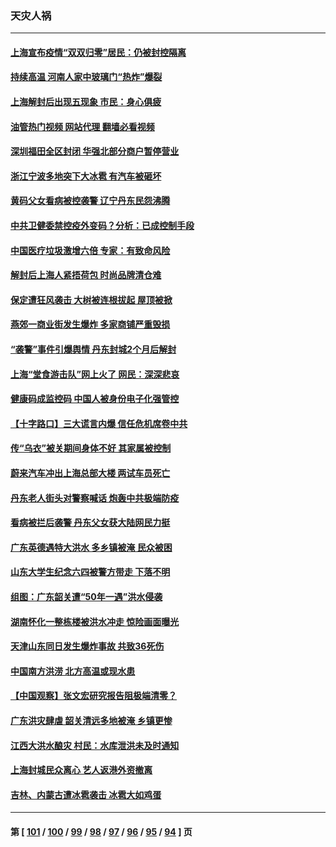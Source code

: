 ### 天灾人祸
---
#### [上海宣布疫情“双双归零”居民：仍被封控隔离](../../pages/ncid280/n13767223.md?06260845) 
#### [持续高温 河南人家中玻璃门“热炸”爆裂](../../pages/ncid280/n13767280.md?06260845) 
#### [上海解封后出现五现象 市民：身心俱疲](../../pages/ncid280/n13767226.md?06260845) 
#### [油管热门视频 网站代理 翻墙必看视频](http://209.222.30.114:81/youtube.html?06260845)
#### [深圳福田全区封闭 华强北部分商户暂停营业](../../pages/ncid280/n13767252.md?06260845) 
#### [浙江宁波多地突下大冰雹 有汽车被砸坏](../../pages/ncid280/n13767153.md?06260845) 
#### [黄码父女看病被控袭警 辽宁丹东民怨沸腾](../../pages/ncid280/n13766947.md?06260845) 
#### [中共卫健委禁控疫外变码？分析：已成控制手段](../../pages/ncid280/n13766876.md?06260845) 
#### [中国医疗垃圾激增六倍 专家：有致命风险](../../pages/ncid280/n13766916.md?06260845) 
#### [解封后上海人紧捂荷包 时尚品牌清仓难](../../pages/ncid280/n13766680.md?06260845) 
#### [保定遭狂风袭击 大树被连根拔起 屋顶被掀](../../pages/ncid280/n13766613.md?06260845) 
#### [燕郊一商业街发生爆炸 多家商铺严重毁损](../../pages/ncid280/n13766395.md?06260845) 
#### [“袭警”事件引爆舆情 丹东封城2个月后解封](../../pages/ncid280/n13766113.md?06260845) 
#### [上海“堂食游击队”网上火了 网民：深深悲哀](../../pages/ncid280/n13766026.md?06260845) 
#### [健康码成监控码 中国人被身份电子化强管控](../../pages/ncid280/n13766021.md?06260845) 
#### [【十字路口】三大谎言内爆 信任危机席卷中共](../../pages/ncid280/n13765841.md?06260845) 
#### [传“乌衣”被关期间身体不好 其家属被控制](../../pages/ncid280/n13765751.md?06260845) 
#### [蔚来汽车冲出上海总部大楼 两试车员死亡](../../pages/ncid280/n13765765.md?06260845) 
#### [丹东老人街头对警察喊话 炮轰中共极端防疫](../../pages/ncid280/n13765766.md?06260845) 
#### [看病被拦后袭警 丹东父女获大陆网民力挺](../../pages/ncid280/n13765748.md?06260845) 
#### [广东英德遇特大洪水 多乡镇被淹 民众被困](../../pages/ncid280/n13765015.md?06260845) 
#### [山东大学生纪念六四被警方带走 下落不明](../../pages/ncid280/n13764990.md?06260845) 
#### [组图：广东韶关遭“50年一遇”洪水侵袭](../../pages/ncid280/n13764988.md?06260845) 
#### [湖南怀化一整栋楼被洪水冲走 惊险画面曝光](../../pages/ncid280/n13764820.md?06260845) 
#### [天津山东同日发生爆炸事故 共致36死伤](../../pages/ncid280/n13764720.md?06260845) 
#### [中国南方洪涝 北方高温或现水患](../../pages/ncid280/n13764505.md?06260845) 
#### [【中国观察】张文宏研究报告阻极端清零？](../../pages/ncid280/n13764183.md?06260845) 
#### [广东洪灾肆虐 韶关清远多地被淹 乡镇更惨](../../pages/ncid280/n13764113.md?06260845) 
#### [江西大洪水酿灾 村民：水库泄洪未及时通知](../../pages/ncid280/n13764139.md?06260845) 
#### [上海封城民众离心 艺人返港外资撤离](../../pages/ncid280/n13764010.md?06260845) 
#### [吉林、内蒙古遭冰雹袭击 冰雹大如鸡蛋](../../pages/ncid280/n13763902.md?06260845) 

---
#### 第 [ [101](./101.md?06260845) / [100](./100.md?06260845) / [99](./99.md?06260845) / [98](./98.md?06260845) / [97](./97.md?06260845) / [96](./96.md?06260845) / [95](./95.md?06260845) / [94](./94.md?06260845) ] 页

